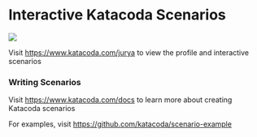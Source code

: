 # Interactive Katacoda Scenarios

[![](http://shields.katacoda.com/katacoda/jurya/count.svg)](https://www.katacoda.com/jurya "Get your profile on Katacoda.com")

Visit https://www.katacoda.com/jurya to view the profile and interactive scenarios

### Writing Scenarios
Visit https://www.katacoda.com/docs to learn more about creating Katacoda scenarios

For examples, visit https://github.com/katacoda/scenario-example
